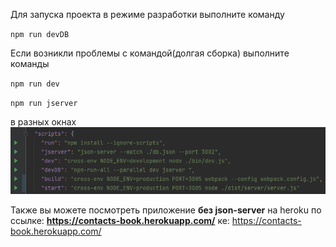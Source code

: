 Для запуска проекта в режиме разработки выполните команду

`npm run devDB`

Если возникли проблемы с командой(долгая сборка)
выполните команды

`npm run dev`

`npm run jserver`

в разных окнах
![img.png](img.png)

Также вы можете посмотреть приложение **без json-server** на heroku по ссылке:
**https://contacts-book.herokuapp.com/**
ке: https://contacts-book.herokuapp.com/
